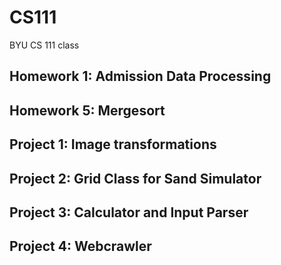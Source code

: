 # CS111
BYU CS 111 class

## Homework 1: Admission Data Processing

## Homework 5: Mergesort

## Project 1: Image transformations

## Project 2: Grid Class for Sand Simulator

## Project 3: Calculator and Input Parser

## Project 4: Webcrawler